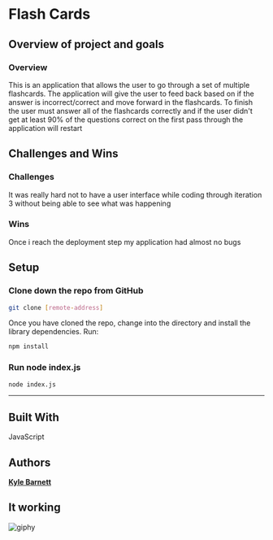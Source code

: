 # Flash Cards

## Overview of project and goals

### Overview
<p>This is an application that allows the user to go through a set of multiple
flashcards. The application will give the user to feed back based on if the
answer is incorrect/correct and move forward in the flashcards. To finish the user
must answer all of the flashcards correctly and if the user didn't get at least
90% of the questions correct on the first pass through the application will
restart</p>

## Challenges and Wins

### Challenges

  <p>It was really hard not to have a user interface while coding through
  iteration 3 without being able to see what was happening</p>

### Wins

  <p>Once i reach the deployment step my application had almost no bugs</p>

## Setup

### Clone down the repo from GitHub

```bash
git clone [remote-address]
```

<p>Once you have cloned the repo, change into the directory and install the library dependencies. Run:</p>

```bash
npm install
```

### Run node index.js

```bash
node index.js
```
---

## Built With

JavaScript

## Authors

 **[Kyle Barnett](https://github.com/KmBarnett)**

## It working

![giphy](https://user-images.githubusercontent.com/56409751/73487093-374e6600-439e-11ea-851f-8b4e969c0928.gif)
